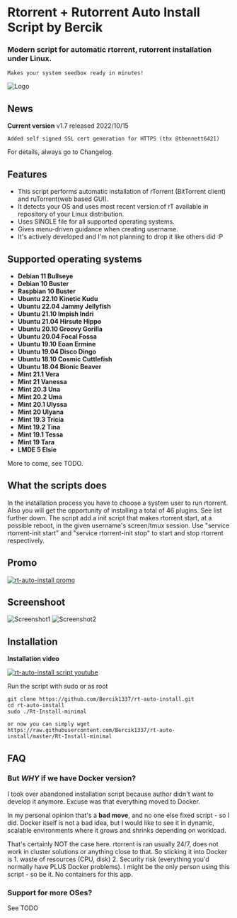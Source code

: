 
# Rtorrent + Rutorrent Auto Install Script by Bercik
### Modern script for automatic rtorrent, rutorrent installation under Linux.
	Makes your system seedbox ready in minutes!


![Logo](https://i.imgur.com/KtvJriL.jpg)

## News

**Current version** v1.7 released 2022/10/15

	Added self signed SSL cert generation for HTTPS (thx @tbennett6421)

For details, always go to Changelog.

## Features ##

* This script performs automatic installation of rTorrent (BitTorrent client) and ruTorrent(web based GUI).
* It detects your OS and uses most recent version of rT available in repository of your Linux distribution.
* Uses SINGLE file for all supported operating systems.
* Gives menu-driven guidance when creating username.
* It's actively developed and I'm not planning to drop it like others did :P

## Supported operating systems ##

* **Debian 11    Bullseye**
* **Debian 10    Buster**
* **Raspbian 10  Buster**
* **Ubuntu 22.10 Kinetic Kudu**
* **Ubuntu 22.04 Jammy Jellyfish**
* **Ubuntu 21.10 Impish Indri**
* **Ubuntu 21.04 Hirsute Hippo**
* **Ubuntu 20.10 Groovy Gorilla**
* **Ubuntu 20.04 Focal Fossa**
* **Ubuntu 19.10 Eoan Ermine**
* **Ubuntu 19.04 Disco Dingo**
* **Ubuntu 18.10 Cosmic Cuttlefish**
* **Ubuntu 18.04 Bionic Beaver**
* **Mint   21.1  Vera**
* **Mint   21    Vanessa**
* **Mint   20.3  Una**
* **Mint   20.2  Uma**
* **Mint   20.1  Ulyssa**
* **Mint   20    Ulyana**
* **Mint   19.3  Tricia**
* **Mint   19.2  Tina**
* **Mint   19.1  Tessa**
* **Mint   19    Tara**
* **LMDE   5     Elsie**

More to come, see TODO.

## What the scripts does ##
In the installation process you have to choose a system user to run rtorrent.
Also you will get the opportunity of installing a total of 46 plugins. See list further down.
The script add a init script that makes rtorrent start, at a possible reboot, in the
given username's screen/tmux session. Use "service rtorrent-init start" and
"service rtorrent-init stop" to start and stop rtorrent respectively.

Promo
------------

[![rt-auto-install promo](https://img.youtube.com/vi/F0MvYg7bAqk/0.jpg)](https://youtu.be/F0MvYg7bAqk)

Screenshoot
------------

![Screenshot1](https://i.ibb.co/5R1YWtN/rt-main-menu.png)
![Screenshot2](https://i.ibb.co/GvB8Tdq/rt-complete.png)


Installation
------------

**Installation video**

[![rt-auto-install script youtube](https://img.youtube.com/vi/uBxfSg0blPM/0.jpg)](https://www.youtube.com/watch?v=uBxfSg0blPM)



Run the script with sudo or as root
	
	git clone https://github.com/Bercik1337/rt-auto-install.git
	cd rt-auto-install
	sudo ./Rt-Install-minimal
	
	or now you can simply wget https://raw.githubusercontent.com/Bercik1337/rt-auto-install/master/Rt-Install-minimal

FAQ
------------
### But _WHY_ if we have Docker version?
I took over abandoned installation script because author didn't want to develop it anymore. Excuse was that everything moved to Docker.

In my personal opinion that's a **bad move**, and no one else fixed script - so I did. Docker itself is not a bad idea, but I would like to see it in dynamic, scalable environments where it grows and shrinks depending on workload.

That's certainly NOT the case here. rtorrent is ran usually 24/7, does not work in cluster solutions or anything close to that. So sticking it into Docker is 1. waste of resources (CPU, disk) 2. Security risk (everything you'd normally have PLUS Docker problems).
I might be the only person using this script - so be it. No containers for this app.


### Support for more OSes? 
See TODO

